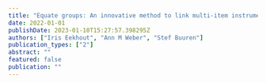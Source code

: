 ```yaml
---
title: "Equate groups: An innovative method to link multi-item instruments across studies"
date: 2022-01-01
publishDate: 2023-01-10T15:27:57.398295Z
authors: ["Iris Eekhout", "Ann M Weber", "Stef Buuren"]
publication_types: ["2"]
abstract: ""
featured: false
publication: ""
---
```


